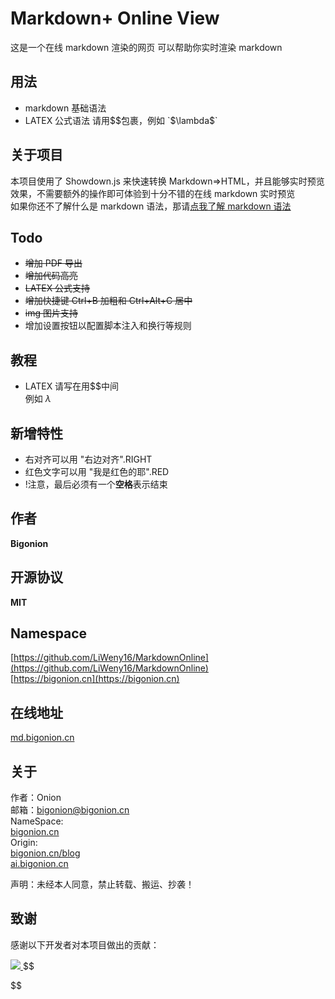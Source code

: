 # Markdown+ Online View

这是一个在线 markdown 渲染的网页
可以帮助你实时渲染 markdown

## 用法

- markdown 基础语法
- LATEX 公式语法 请用$$包裹，例如 `$\lambda$`

## 关于项目

本项目使用了 Showdown.js 来快速转换 Markdown=>HTML，并且能够实时预览效果，不需要额外的操作即可体验到十分不错的在线 markdown 实时预览<br>
如果你还不了解什么是 markdown 语法，那请[点我了解 markdown 语法](https://markdown.com.cn/intro.html)

## Todo

- <s>增加 PDF 导出</s>
- <s>增加代码高亮</s>
- <s>LATEX 公式支持</s>
- <s>增加快捷键 Ctrl+B 加粗和 Ctrl+Alt+C 居中</s>
- <s>img 图片支持</s>
- 增加设置按钮以配置脚本注入和换行等规则

## 教程

- LATEX 请写在用$$中间  
例如 $\lambda$

## 新增特性

- 右对齐可以用 "右边对齐".RIGHT
- 红色文字可以用 "我是红色的耶".RED
- !注意，最后必须有一个**空格**表示结束

## 作者

**Bigonion**

## 开源协议

**MIT**

## Namespace

[https://github.com/LiWeny16/MarkdownOnline](https://github.com/LiWeny16/MarkdownOnline)  
[https://bigonion.cn](https://bigonion.cn)

## 在线地址

[md.bigonion.cn](https://md.bigonion.cn)

## 关于

作者：Onion  
邮箱：bigonion@bigonion.cn  
NameSpace:  
[bigonion.cn](https://bigonion.cn)  
Origin:  
[bigonion.cn/blog](https://bigonion.cn/blog)  
[ai.bigonion.cn](https://ai.bigonion.cn)

声明：未经本人同意，禁止转载、搬运、抄袭！

## 致谢

感谢以下开发者对本项目做出的贡献：

<a href="https://github.com/LiWeny16/MarkdownOnline/graphs/contributors">
  <img src="https://contrib.rocks/image?repo=LiWeny16/MarkdownOnline&max=1000" />
</a>
$$

$$




